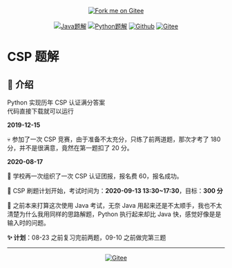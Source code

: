 <p align='center'>
<a href='https://gitee.com/eternidad33/csp'><img src='https://gitee.com/eternidad33/csp/widgets/widget_6.svg' alt='Fork me on Gitee'></img></a>
<br/>
<br/>
<a href="/Java"><img src="https://img.shields.io/badge/Java题解-fe0002" alt="Java题解"></a>
<a href="/Python"><img src="https://img.shields.io/badge/Python题解-3771a1" alt="Python题解"></a>
<a href="https://github.com/eternidad33/csp"><img src="https://img.shields.io/badge/Github-272636" alt="Github"></a>
<a href="https://gitee.com/eternidad33/csp"><img src="https://img.shields.io/badge/Gitee-c71d24" alt="Gitee"></a>
</p>

# CSP 题解

## 🤖 介绍

Python 实现历年 CSP 认证满分答案  
代码直接下载就可以运行

**2019-12-15**

💀 参加了一次 CSP 竞赛，由于准备不太充分，只练了前两道题，那次才考了 180 分，并不是很满意，竟然在第一题扣了 20 分。

**2020-08-17**

🔨 学校再一次组织了一次 CSP 认证团报，报名费 60，报名成功。

🎇 CSP 刷题计划开始，考试时间为：**2020-09-13 13:30~17:30**，目标：**300 分**

🎯 之前本来打算这次使用 Java 考试，无奈 Java 用起来还是不太顺手，我也不太清楚为什么我用同样的思路解题，Python 执行起来却比 Java 快，感觉好像是是输入时的问题。

**✨ 计划**：08-23 之前复习完前两题，09-10 之前做完第三题

---

<p align='center'>
<a href="https://gitee.com/eternidad33/csp"><img src="https://gitee.com/eternidad33/csp/widgets/widget_card.svg?colors=393222,ebdfc1,fffae5,d8ca9f,393222,a28b40" alt="Gitee"></a>
</p>
